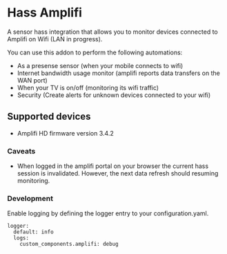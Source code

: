 # Hass Amplifi

A sensor hass integration that allows you to monitor devices connected to Amplifi on Wifi (LAN in progress).

You can use this addon to perform the following automations:
- As a presense sensor (when your mobile connects to wifi)
- Internet bandwidth usage monitor (amplifi reports data transfers on the WAN port)
- When your TV is on/off (monitoring its wifi traffic)
- Security (Create alerts for unknown devices connected to your wifi)


## Supported devices
- Amplifi HD firmware version 3.4.2

### Caveats
- When logged in the amplifi portal on your browser the current hass session is invalidated. However, the next data refresh should resuming monitoring.


### Development

Enable logging by defining the logger entry to your configuration.yaml.

```
logger:
  default: info
  logs:
    custom_components.amplifi: debug
```